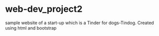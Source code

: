 # web-dev_project2
sample website of a start-up which is a Tinder for dogs-Tindog. Created using html and bootstrap
